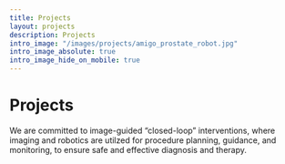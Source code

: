 ```yaml
---
title: Projects
layout: projects
description: Projects
intro_image: "/images/projects/amigo_prostate_robot.jpg"
intro_image_absolute: true
intro_image_hide_on_mobile: true
---
```


# Projects

We are committed to image-guided “closed-loop” interventions, where imaging and robotics are utilzed for procedure planning, guidance, and monitoring, to ensure safe and effective diagnosis and therapy. 



